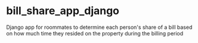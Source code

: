 # bill_share_app_django
 Django app for roommates to determine each person's share of a bill based on how much time they resided on the property during the billing period
